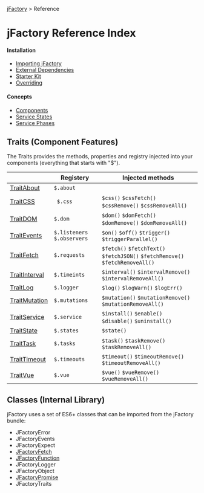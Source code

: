 [jFactory](index.md) > Reference 

# jFactory Reference Index

#### Installation
* [Importing jFactory](ref-import.md)
* [External Dependencies](ref-import.md#external-dependencies)
* [Starter Kit](https://github.com/jfactory-es/jfactory-starterkit)
* [Overriding](ref-import.md#overriding)

#### Concepts

* [Components](ref-components.md)
* [Service States](TraitService-States.md)
* [Service Phases](TraitService-Phases.md)

## Traits (Component Features)

The Traits provides the methods, properties and registry injected into your components (everything that starts with "$"). 

|                                   | Registery    | Injected methods                                                     |
|-----------------------------------|--------------|----------------------------------------------------------------------|  
| [TraitAbout](TraitAbout.md)       | `$.about`    |                                                                      |
| [TraitCSS](TraitCSS.md)           |` $.css`      | `$css()` `$cssFetch()` `$cssRemove()` `$cssRemoveAll()`              |
| [TraitDOM](TraitDOM.md)           | `$.dom`      | `$dom()` `$domFetch()` `$domRemove()` `$domRemoveAll()`              |
| [TraitEvents](TraitEvents.md)     | `$.listeners` `$.observers` | `$on()` `$off()` `$trigger()` `$triggerParallel()`    |
| [TraitFetch](TraitFetch.md)       | `$.requests` | `$fetch()` `$fetchText()` `$fetchJSON()` `$fetchRemove()` `$fetchRemoveAll()` |
| [TraitInterval](TraitInterval.md) | `$.timeints` | `$interval()` `$intervalRemove()` `$intervalRemoveAll()`             |
| [TraitLog](TraitLog.md)           | `$.logger`   | `$log()` `$logWarn()` `$logErr()`                                    |
| [TraitMutation](TraitMutation.md) | `$.mutations`| `$mutation()` `$mutationRemove()` `$mutationRemoveAll()`             |
| [TraitService](TraitService.md)   | `$.service`  | `$install()` `$enable()` `$disable()` `$uninstall()`                 |
| [TraitState](TraitState.md)       | `$.states`   | `$state()`                                                           |
| [TraitTask](TraitTask.md)         | `$.tasks`    | `$task()` `$taskRemove()` `$taskRemoveAll()`                         |
| [TraitTimeout](TraitTimeout.md)   | `$.timeouts` | `$timeout()` `$timeoutRemove()` `$timeoutRemoveAll()`                |
| [TraitVue](TraitVue.md)           | `$.vue`      | `$vue()` `$vueRemove()` `$vueRemoveAll()`                            |
 
## Classes (Internal Library)

jFactory uses a set of ES6+ classes that can be imported from the jFactory bundle:

* JFactoryError
* JFactoryEvents
* JFactoryExpect
* [JFactoryFetch](JFactoryFetch.md)
* [JFactoryFunction](JFactoryFunction.md)
* JFactoryLogger
* JFactoryObject
* [JFactoryPromise](JFactoryPromise.md)
* JFactoryTraits